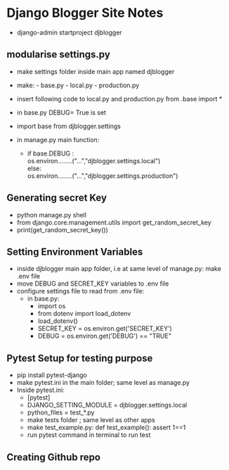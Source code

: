 # Django Blogger Site Notes

- django-admin startproject djblogger

## modularise settings.py
- make settings folder inside main app named djblogger
- make:
      - base.py
      - local.py
      - production.py
- insert following code to local.py and production.py
   from .base import *

- in base.py DEBUG= True is set 
- import base from djblogger.settings
- in manage.py main function:
   -  if base.DEBUG :   <br>
         os.environ........("...","djblogger.settings.local") <br>
      else:<br>
         os.environ........("...","djblogger.settings.production")<br>

## Generating secret Key
- python manage.py shell
- from django.core.management.utils import get_random_secret_key
- print(get_random_secret_key())

## Setting Environment Variables
- inside djblogger main app folder, i.e at same level of manage.py:
   make .env file
- move DEBUG and SECRET_KEY variables to .env file
- configure settings file to read from .env file:
   - in base.py:
      - import os
      - from dotenv import load_dotenv
      - load_dotenv()
      - SECRET_KEY = os.environ.get('SECRET_KEY')
      - DEBUG = os.environ.get('DEBUG') == "TRUE"

## Pytest Setup for testing purpose
- pip install pytest-django
- make pytest.ini in the main folder; same level as manage.py
- Inside pytest.ini:
   - [pytest]
   - DJANGO_SETTING_MODULE = djblogger.settings.local
   - python_files = test_*.py
   - make tests folder ; same level as other apps
   - make test_example.py:
      def test_example():
         assert 1==1
   - run pytest command in terminal to run test

## Creating Github repo 
   